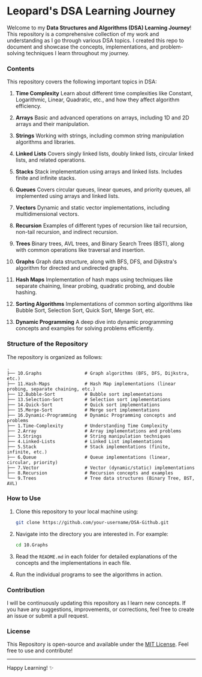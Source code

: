 # Leopard's DSA Learning Journey

Welcome to my **Data Structures and Algorithms (DSA) Learning Journey**! This repository is a comprehensive collection of my work and understanding as I go through various DSA topics. I created this repo to document and showcase the concepts, implementations, and problem-solving techniques I learn throughout my journey.

### Contents

This repository covers the following important topics in DSA:

1. **Time Complexity**
   Learn about different time complexities like Constant, Logarithmic, Linear, Quadratic, etc., and how they affect algorithm efficiency.

2. **Arrays**
   Basic and advanced operations on arrays, including 1D and 2D arrays and their manipulation.

3. **Strings**
   Working with strings, including common string manipulation algorithms and libraries.

4. **Linked Lists**
   Covers singly linked lists, doubly linked lists, circular linked lists, and related operations.

5. **Stacks** 
   Stack implementation using arrays and linked lists. Includes finite and infinite stacks.

6. **Queues** 
   Covers circular queues, linear queues, and priority queues, all implemented using arrays and linked lists.

7. **Vectors** 
   Dynamic and static vector implementations, including multidimensional vectors.

8. **Recursion** 
   Examples of different types of recursion like tail recursion, non-tail recursion, and indirect recursion.

9. **Trees** 
   Binary trees, AVL trees, and Binary Search Trees (BST), along with common operations like traversal and insertion.

10. **Graphs** 
    Graph data structure, along with BFS, DFS, and Dijkstra's algorithm for directed and undirected graphs.

11. **Hash Maps** 
    Implementation of hash maps using techniques like separate chaining, linear probing, quadratic probing, and double hashing.

12. **Sorting Algorithms** 
    Implementations of common sorting algorithms like Bubble Sort, Selection Sort, Quick Sort, Merge Sort, etc.

13. **Dynamic Programming** 
    A deep dive into dynamic programming concepts and examples for solving problems efficiently.

### Structure of the Repository

The repository is organized as follows:

```
.
├── 10.Graphs                # Graph algorithms (BFS, DFS, Dijkstra, etc.)
├── 11.Hash-Maps             # Hash Map implementations (linear probing, separate chaining, etc.)
├── 12.Bubble-Sort           # Bubble sort implementations
├── 13.Selection-Sort        # Selection sort implementations
├── 14.Quick-Sort            # Quick sort implementations
├── 15.Merge-Sort            # Merge sort implementations
├── 16.Dynamic-Programming   # Dynamic Programming concepts and problems
├── 1.Time-Complexity        # Understanding Time Complexity
├── 2.Array                  # Array implementations and problems
├── 3.Strings                # String manipulation techniques
├── 4.Linked-Lists           # Linked List implementations
├── 5.Stack                  # Stack implementations (finite, infinite, etc.)
├── 6.Queue                  # Queue implementations (linear, circular, priority)
├── 7.Vector                 # Vector (dynamic/static) implementations
├── 8.Recursion              # Recursion concepts and examples
└── 9.Trees                  # Tree data structures (Binary Tree, BST, AVL)
```

### How to Use

1. Clone this repository to your local machine using:
    ```bash
    git clone https://github.com/your-username/DSA-Github.git
    ```

2. Navigate into the directory you are interested in. For example:
    ```bash
    cd 10.Graphs
    ```

3. Read the `README.md` in each folder for detailed explanations of the concepts and the implementations in each file.

4. Run the individual programs to see the algorithms in action.

### Contribution

I will be continuously updating this repository as I learn new concepts. If you have any suggestions, improvements, or corrections, feel free to create an issue or submit a pull request.

### License

This Repository is open-source and available under the [MIT License](LICENSE). Feel free to use and contribute!

---

Happy Learning! ✨
